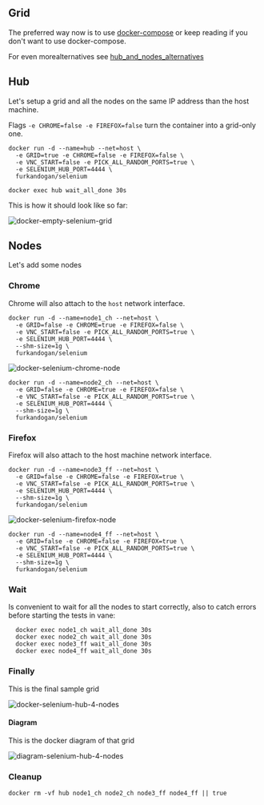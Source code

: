 ## Grid
The preferred way now is to use [docker-compose](./docker-compose.md) or keep reading if you don't want to use docker-compose.

For even morealternatives see [hub_and_nodes_alternatives](./hub_and_nodes_alternatives.md)

## Hub
Let's setup a grid and all the nodes on the same IP address than the host machine.

Flags `-e CHROME=false -e FIREFOX=false` turn the container into a grid-only one.

    docker run -d --name=hub --net=host \
      -e GRID=true -e CHROME=false -e FIREFOX=false \
      -e VNC_START=false -e PICK_ALL_RANDOM_PORTS=true \
      -e SELENIUM_HUB_PORT=4444 \
      furkandogan/selenium

    docker exec hub wait_all_done 30s

This is how it should look like so far:

![docker-empty-selenium-grid](../images/empty_grid_console.png)

## Nodes
Let's add some nodes

### Chrome
Chrome will also attach to the `host` network interface.

    docker run -d --name=node1_ch --net=host \
      -e GRID=false -e CHROME=true -e FIREFOX=false \
      -e VNC_START=false -e PICK_ALL_RANDOM_PORTS=true \
      -e SELENIUM_HUB_PORT=4444 \
      --shm-size=1g \
      furkandogan/selenium

![docker-selenium-chrome-node](../images/chrome_grid_console.png)

    docker run -d --name=node2_ch --net=host \
      -e GRID=false -e CHROME=true -e FIREFOX=false \
      -e VNC_START=false -e PICK_ALL_RANDOM_PORTS=true \
      -e SELENIUM_HUB_PORT=4444 \
      --shm-size=1g \
      furkandogan/selenium

### Firefox
Firefox will also attach to the host machine network interface.

    docker run -d --name=node3_ff --net=host \
      -e GRID=false -e CHROME=false -e FIREFOX=true \
      -e VNC_START=false -e PICK_ALL_RANDOM_PORTS=true \
      -e SELENIUM_HUB_PORT=4444 \
      --shm-size=1g \
      furkandogan/selenium

![docker-selenium-firefox-node](../images/firefox_grid_console.png)

    docker run -d --name=node4_ff --net=host \
      -e GRID=false -e CHROME=false -e FIREFOX=true \
      -e VNC_START=false -e PICK_ALL_RANDOM_PORTS=true \
      -e SELENIUM_HUB_PORT=4444 \
      --shm-size=1g \
      furkandogan/selenium

### Wait
Is convenient to wait for all the nodes to start correctly, also to catch errors before starting the tests in vane:

      docker exec node1_ch wait_all_done 30s
      docker exec node2_ch wait_all_done 30s
      docker exec node3_ff wait_all_done 30s
      docker exec node4_ff wait_all_done 30s

### Finally

This is the final sample grid

![docker-selenium-hub-4-nodes](../images/grid_4_nodes_random_ports_localhost.png)

#### Diagram
This is the docker diagram of that grid

![diagram-selenium-hub-4-nodes](../images/grid_4_nodes_diagram_host.png)

### Cleanup

    docker rm -vf hub node1_ch node2_ch node3_ff node4_ff || true
